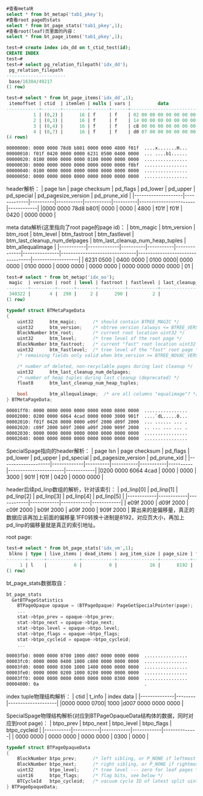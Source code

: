 
```sql
#查看meta块
select * from bt_metap('tab1_pkey');
#查看root page的stats
select * from bt_page_stats('tab1_pkey',1);
#查看root(leaf)页里面的内容：
select * from bt_page_items('tab1_pkey',1);
```

```sql
test=# create index idx_dd on t_ctid_test(id);
CREATE INDEX
test=# 
test=# select pg_relation_filepath('idx_dd');
 pg_relation_filepath 
----------------------
 base/16384/49217
(1 row)
```

```sql
test=# select * from bt_page_items('idx_dd',1);
 itemoffset | ctid  | itemlen | nulls | vars |          data           | dead | htid  | tids 
------------+-------+---------+-------+------+-------------------------+------+-------+------
          1 | (0,2) |      16 | f     | f    | 02 00 00 00 00 00 00 00 | f    | (0,2) | 
          2 | (0,3) |      16 | f     | f    | 14 00 00 00 00 00 00 00 | f    | (0,3) | 
          3 | (0,4) |      16 | f     | f    | c8 00 00 00 00 00 00 00 | f    | (0,4) | 
          4 | (0,7) |      16 | f     | f    | d0 07 00 00 00 00 00 00 | f    | (0,7) | 
(4 rows)
```

```bash
00000000: 0000 0000 78d8 b801 0000 0000 4800 f01f  ....x.......H...
00000010: f01f 0420 0000 0000 6231 0500 0400 0000  ... ....b1......
00000020: 0100 0000 0000 0000 0100 0000 0000 0000  ................
00000030: 0000 0000 0000 0000 0000 0000 0000 f0bf  ................
00000040: 0100 0000 0000 0000 0000 0000 0000 0000  ................
00000050: 0000 0000 0000 0000 0000 0000 0000 0000  ................
```

header解析：
| page lsn           | page checksum | pd_flags | pd_lower | pd_upper | pd_special | pd_pagesize_version | pd_prune_xid |
|--------------------|-------------|----------|-----------|-----------|----------|-----------------------|------------|
|0000 0000 78d8 b801|    0000      |    0000  |   4800     |   f01f   |   f01f   |           0420        |  0000 0000  |

meta data解析(这里指向了root page的page id)：
| btm_magic | btm_version | btm_root | btm_level | btm_fastroot | btm_fastlevel | btm_last_cleanup_num_delpages | btm_last_cleanup_num_heap_tuples | btm_allequalimage |
|-----------|-------------|----------|-----------|--------------|---------------|-------------------------------|----------------------------------|-------------------|
| 6231 0500 |  0400 0000  | 0100 0000| 0000 0000 |   0100 0000  |   0000 0000   |          0000 0000            |         0000 0000 0000 0000      |         01        |

```sql
test=# select * from bt_metap('idx_oo');
 magic  | version | root | level | fastroot | fastlevel | last_cleanup_num_delpages | last_cleanup_num_tuples | allequalimage 
--------+---------+------+-------+----------+-----------+---------------------------+-------------------------+---------------
 340322 |       4 |  290 |     2 |      290 |         2 |                         0 |                      -1 | t
(1 row)
```


```c++
typedef struct BTMetaPageData
{
	uint32		btm_magic;		/* should contain BTREE_MAGIC */
	uint32		btm_version;	/* nbtree version (always <= BTREE_VERSION) */
	BlockNumber btm_root;		/* current root location uint32 */
	uint32		btm_level;		/* tree level of the root page */
	BlockNumber btm_fastroot;	/* current "fast" root location uint32 */
	uint32		btm_fastlevel;	/* tree level of the "fast" root page */
	/* remaining fields only valid when btm_version >= BTREE_NOVAC_VERSION */

	/* number of deleted, non-recyclable pages during last cleanup */
	uint32		btm_last_cleanup_num_delpages;
	/* number of heap tuples during last cleanup (deprecated) */
	float8		btm_last_cleanup_num_heap_tuples;

	bool		btm_allequalimage;	/* are all columns "equalimage"? */
} BTMetaPageData;
```



```bash
00001ff0: 0000 0000 0000 0000 0000 0000 0800 0000  ................
00002000: 0200 0000 6064 4cad 0000 0000 3000 901f  ....`dL.....0...
00002010: f01f 0420 0000 0000 e09f 2000 d09f 2000  ... ...... ... .
00002020: c09f 2000 b09f 2000 a09f 2000 909f 2000  .. ... ... ... .
00002030: 0000 0000 0000 0000 0000 0000 0000 0000  ................
00002040: 0000 0000 0000 0000 0000 0000 0000 0000  ................
```

SpecialSpage指向的header解析：
| page lsn           | page checksum | pd_flags | pd_lower | pd_upper | pd_special | pd_pagesize_version | pd_prune_xid |
|--------------------|-------------|----------|-----------|-----------|----------|-----------------------|------------|
|0200 0000 6064 4cad |    0000      |    0000  |   3000   |   901f   |   f01f   |           0420        |  0000 0000  |

header后续pd_linp数组的解析，针对该索引：
| pd_linp[0] | pd_linp[1] | pd_linp[2] | pd_linp[3] | pd_linp[4] | pd_linp[5] |
|------------|------------|------------|------------|------------|------------|
| e09f 2000  | d09f 2000  | c09f 2000  | b09f 2000  | a09f 2000  | 909f 2000  |
算出来的是偏移量，真正的数据应该再加上前面的偏移量.1FF0转换十进制是8192，对应页大小，再加上pd_linp的偏移量就是真正的索引地址。



root page:
```sql
test=# select * from bt_page_stats('idx_vm',1);
 blkno | type | live_items | dead_items | avg_item_size | page_size | free_size | btpo_prev | btpo_next | btpo_level | btpo_flags 
-------+------+------------+------------+---------------+-----------+-----------+-----------+-----------+------------+------------
     1 | l    |          6 |          0 |            16 |      8192 |      8028 |         0 |         0 |          0 |          3
(1 row)
```
bt_page_stats数据取自：
```c++
bt_page_stats
  GetBTPageStatistics
    BTPageOpaque opaque = (BTPageOpaque) PageGetSpecialPointer(page);
    ...
    stat->btpo_prev = opaque->btpo_prev;
	stat->btpo_next = opaque->btpo_next;
	stat->btpo.level = opaque->btpo.level;
	stat->btpo_flags = opaque->btpo_flags;
	stat->btpo_cycleid = opaque->btpo_cycleid;
	...

```




```bash
00003fb0: 0000 0000 0700 1000 d007 0000 0000 0000  ................
00003fc0: 0000 0000 0400 1000 c800 0000 0000 0000  ................
00003fd0: 0000 0000 0300 1000 1400 0000 0000 0000  ................
00003fe0: 0000 0000 0200 1000 0200 0000 0000 0000  ................
00003ff0: 0000 0000 0000 0000 0000 0000 0300 0000  ................
00004000: 0a                                       .
```

index tuple物理结构解析：
|     ctid     | t_info |     index data     |
|--------------|--------|--------------------|
|0000 0000 0700|  1000  |d007 0000 0000 0000 |


SpecialSpage物理结构解析(对应到BTPageOpaqueData结构体的数据，同时对应到root page)：
| btpo_prev | btpo_next | btpo_level | btpo_flags | btpo_cycleid |
|-----------|-----------|------------|------------|--------------|
| 0000 0000 | 0000 0000 | 0000 0000  |    0300    |     0000     |


```c++
typedef struct BTPageOpaqueData
{
	BlockNumber btpo_prev;		/* left sibling, or P_NONE if leftmost uint32 */
	BlockNumber btpo_next;		/* right sibling, or P_NONE if rightmost uint32 */
	uint32		btpo_level;		/* tree level --- zero for leaf pages */
	uint16		btpo_flags;		/* flag bits, see below */
	BTCycleId	btpo_cycleid;	/* vacuum cycle ID of latest split uint16 */
} BTPageOpaqueData;
```
